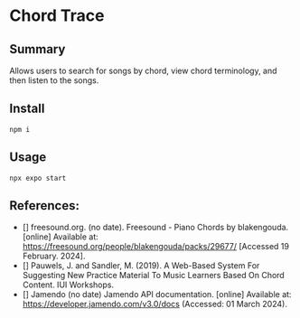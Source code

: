 # Chord Trace

## Summary

Allows users to search for songs by chord, view chord terminology, and then listen to the songs.

## Install

```npm i```

## Usage

```npx expo start```


## References:
- [] freesound.org. (no date). Freesound - Piano Chords by blakengouda. [online] Available at: https://freesound.org/people/blakengouda/packs/29677/ [Accessed 19 February. 2024].
- [] Pauwels, J. and Sandler, M. (2019). A Web-Based System For Suggesting New Practice Material To Music Learners Based On Chord Content. IUI Workshops.
- [] Jamendo (no date) Jamendo API documentation. [online] Available at: https://developer.jamendo.com/v3.0/docs (Accessed: 01 March 2024).
